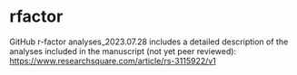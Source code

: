 # rfactor

GitHub r-factor analyses_2023.07.28 includes a detailed description of the analyses included in the manuscript (not yet peer reviewed): https://www.researchsquare.com/article/rs-3115922/v1
